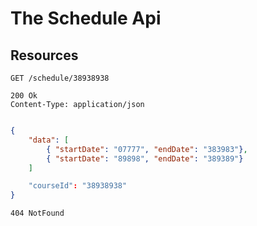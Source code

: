 # The Schedule Api


## Resources

```http
GET /schedule/38938938
```

```http
200 Ok
Content-Type: application/json


```
```json
{
    "data": [
        { "startDate": "07777", "endDate": "383983"},
        { "startDate": "89898", "endDate": "389389"}
    ]

    "courseId": "38938938"
}


```

``` 
404 NotFound
```
